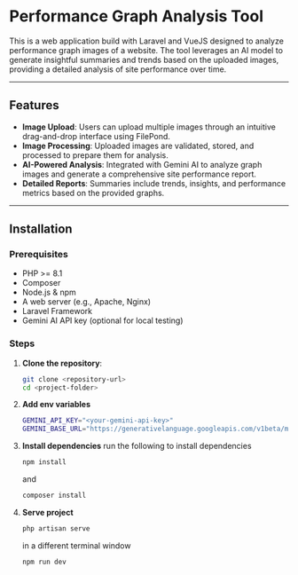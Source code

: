 # Performance Graph Analysis Tool

This is a web application build with Laravel and VueJS designed to analyze performance graph images of a website. The tool leverages an AI model to generate insightful summaries and trends based on the uploaded images, providing a detailed analysis of site performance over time.

---

## Features

-   **Image Upload**: Users can upload multiple images through an intuitive drag-and-drop interface using FilePond.
-   **Image Processing**: Uploaded images are validated, stored, and processed to prepare them for analysis.
-   **AI-Powered Analysis**: Integrated with Gemini AI to analyze graph images and generate a comprehensive site performance report.
-   **Detailed Reports**: Summaries include trends, insights, and performance metrics based on the provided graphs.

---

## Installation

### Prerequisites

-   PHP >= 8.1
-   Composer
-   Node.js & npm
-   A web server (e.g., Apache, Nginx)
-   Laravel Framework
-   Gemini AI API key (optional for local testing)

### Steps

1. **Clone the repository**:
    ```bash
    git clone <repository-url>
    cd <project-folder>
    ```
2. **Add env variables**
    ```bash
    GEMINI_API_KEY="<your-gemini-api-key>"
    GEMINI_BASE_URL="https://generativelanguage.googleapis.com/v1beta/models/gemini-1.5-flash:generateContent"
    ```
3. **Install dependencies**
   run the following to install dependencies

    ```bash
    npm install
    ```

    and

    ```bash
    composer install
    ```

4. **Serve project**

    ```bash
    php artisan serve
    ```

    in a different terminal window

    ```bash
    npm run dev
    ```
